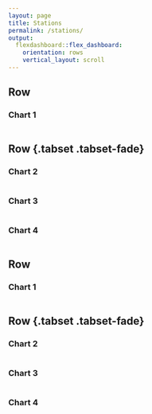 ```yaml
---
layout: page
title: Stations
permalink: /stations/
output: 
  flexdashboard::flex_dashboard:
    orientation: rows
    vertical_layout: scroll
---
```


Row 
-------------------------------------
    
### Chart 1
    
```{r}
```
   
Row {.tabset .tabset-fade}
-------------------------------------
   
### Chart 2

```{r}
```   
 
### Chart 3
    
```{r}
```

### Chart 4
    
```{r}
```



Row 
-------------------------------------
    
### Chart 1
    
```{r}
```
   
Row {.tabset .tabset-fade}
-------------------------------------
   
### Chart 2

```{r}
```   
 
### Chart 3
    
```{r}
```

### Chart 4
    
```{r}
```
